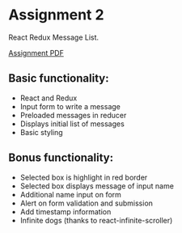 # Assignment 2

React Redux Message List.

[Assignment PDF](http://blogs.ubc.ca/cpsc436i2019s/files/2019/05/Assignment-2.pdf)

## Basic functionality:

- React and Redux
- Input form to write a message
- Preloaded messages in reducer
- Displays initial list of messages
- Basic styling

## Bonus functionality:

- Selected box is highlight in red border
- Selected box displays message of input name
- Additional name input on form
- Alert on form validation and submission
- Add timestamp information
- Infinite dogs (thanks to react-infinite-scroller)

